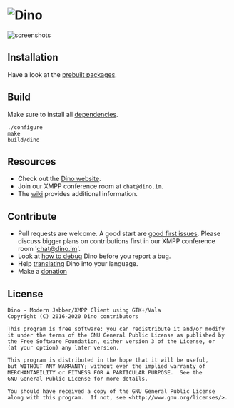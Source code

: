 ![Dino](https://dino.im/img/readme_header.svg)
=======

![screenshots](https://dino.im/img/screenshot-main.png)

Installation
------------
Have a look at the [prebuilt packages](https://github.com/dino/dino/wiki/Distribution-Packages).

Build
-----
Make sure to install all [dependencies](https://github.com/dino/dino/wiki/Build#dependencies).

    ./configure
    make
    build/dino

Resources
---------
- Check out the [Dino website](https://dino.im).
- Join our XMPP conference room at `chat@dino.im`.
- The [wiki](https://github.com/dino/dino/wiki) provides additional information.

Contribute
----------
- Pull requests are welcome. A good start are [good first issues](https://github.com/dino/dino/issues?q=is%3Aopen+is%3Aissue+label%3A%22good+first+issue%22). 
Please discuss bigger plans on contributions first in our XMPP conference room 'chat@dino.im'.
- Look at [how to debug](https://github.com/dino/dino/wiki/Debugging) Dino before you report a bug.
- Help [translating](https://hosted.weblate.org/projects/dino/) Dino into your language.
- Make a [donation](https://dino.im/#donate)

License
-------
    Dino - Modern Jabber/XMPP Client using GTK+/Vala
    Copyright (C) 2016-2020 Dino contributors

    This program is free software: you can redistribute it and/or modify
    it under the terms of the GNU General Public License as published by
    the Free Software Foundation, either version 3 of the License, or
    (at your option) any later version.

    This program is distributed in the hope that it will be useful,
    but WITHOUT ANY WARRANTY; without even the implied warranty of
    MERCHANTABILITY or FITNESS FOR A PARTICULAR PURPOSE.  See the
    GNU General Public License for more details.

    You should have received a copy of the GNU General Public License
    along with this program.  If not, see <http://www.gnu.org/licenses/>.
